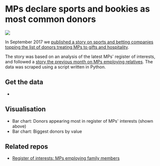 # MPs declare sports and bookies as most common donors

![](https://ichef.bbci.co.uk/news/624/cpsprodpb/E857/production/_97497495_chart_regint_birmingham-1.png)

In September 2017 we [published a story on sports and betting companies topping the list of donors treating MPs to gifts and hospitality](http://www.bbc.co.uk/news/uk-england-41027964). 

The story was based on an analysis of the latest MPs' register of interests, and followed a [story the previous month on MPs employing relatives](http://www.bbc.co.uk/news/uk-england-40709220). The data was scraped using a script written in Python.

## Get the data

* []()

## Visualisation

* Bar chart: Donors appearing most in register of MPs' interests (shown above)
* Bar chart: Biggest donors by value


## Related repos

* [Register of interests: MPs employing family members](https://github.com/BBC-Data-Unit/mps-registers-of-interest)
